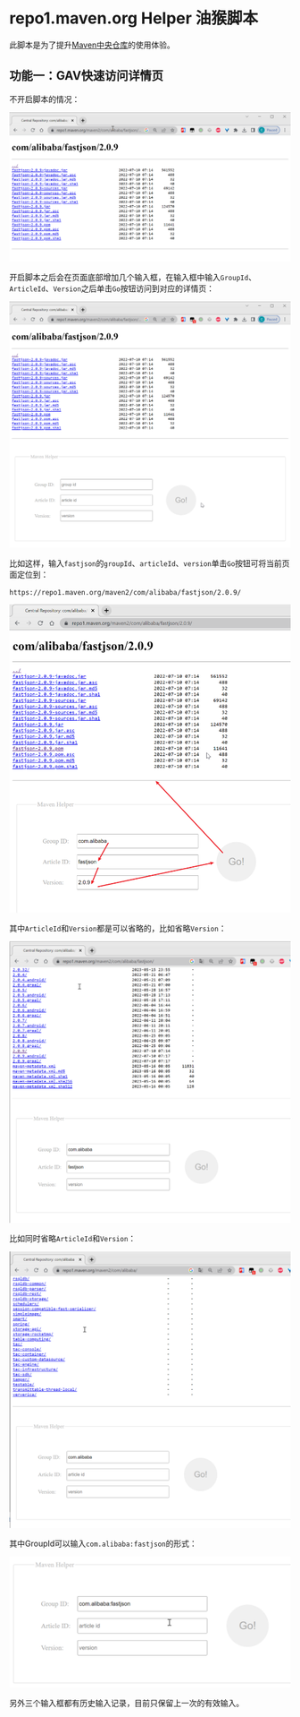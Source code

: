 # repo1.maven.org Helper 油猴脚本

此脚本是为了提升[Maven中央仓库](https://repo1.maven.org/maven2)的使用体验。

## 功能一：GAV快速访问详情页

不开启脚本的情况： 

![image-20230521195256248](README.assets/image-20230521195256248.png)

开启脚本之后会在页面底部增加几个输入框，在输入框中输入`GroupId`、`ArticleId`、`Version`之后单击`Go`按钮访问到对应的详情页：

![image-20230521195239339](README.assets/image-20230521195239339.png)

比如这样，输入`fastjson`的`groupId`、`articleId`、`version`单击`Go`按钮可将当前页面定位到：

```
https://repo1.maven.org/maven2/com/alibaba/fastjson/2.0.9/
```

![image-20230521200329668](README.assets/image-20230521200329668.png)

其中`ArticleId`和`Version`都是可以省略的，比如省略`Version`：

![image-20230521200922731](README.assets/image-20230521200922731.png)

比如同时省略`ArticleId`和`Version`：

![image-20230521200948849](README.assets/image-20230521200948849.png)

其中GroupId可以输入`com.alibaba:fastjson`的形式：

![image-20230521200804487](README.assets/image-20230521200804487.png)

另外三个输入框都有历史输入记录，目前只保留上一次的有效输入。



















































